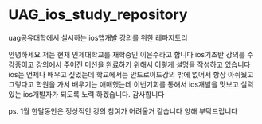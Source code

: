 # UAG_ios_study_repository
uag공유대학에서 실시하는 ios앱개발 강의를 위한 레파지토리

안녕하세요 저는 현재 인제대학교를 재학중인 이은수라고 합니다
ios기초반 강의를 수강중이고 강의에서 주어진 미션을 완료하기 위해서 이렇게 설명을 작성하고 있습니다 
ios는 언제나 배우고 싶었는데 학교에서는 안드로이드강의 밖에 없어서 항상 아쉬웠고 그렇다고 학원을 가서 배우기는 애매했는데 이번기회를 통해서 ios개발을 맛보고
실력있는 ios개발자가 되도록 노력 하겠습니다. 감사합니다






ps. 1월 한달동안은 정상적인 강의 참여가 어려울거 같습니다 양해 부탁드립니다 
